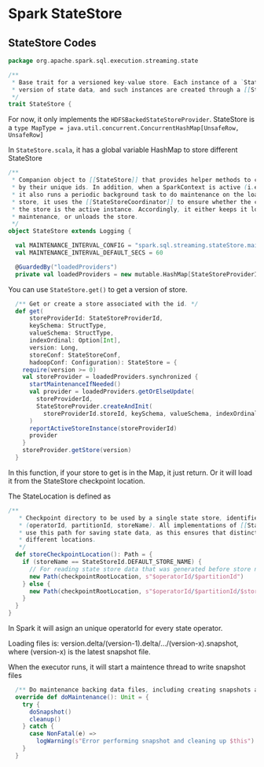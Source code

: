 # Spark StateStore

## StateStore Codes
```scala
package org.apache.spark.sql.execution.streaming.state

/**
 * Base trait for a versioned key-value store. Each instance of a `StateStore` represents a specific
 * version of state data, and such instances are created through a [[StateStoreProvider]].
 */
trait StateStore {
```

For now, it only implements the ```HDFSBackedStateStoreProvider```. 
StateStore is a ```type MapType = java.util.concurrent.ConcurrentHashMap[UnsafeRow, UnsafeRow]```

In ```StateStore.scala```, it has a global variable HashMap to store different StateStore
```scala
/**
 * Companion object to [[StateStore]] that provides helper methods to create and retrieve stores
 * by their unique ids. In addition, when a SparkContext is active (i.e. SparkEnv.get is not null),
 * it also runs a periodic background task to do maintenance on the loaded stores. For each
 * store, it uses the [[StateStoreCoordinator]] to ensure whether the current loaded instance of
 * the store is the active instance. Accordingly, it either keeps it loaded and performs
 * maintenance, or unloads the store.
 */
object StateStore extends Logging {

  val MAINTENANCE_INTERVAL_CONFIG = "spark.sql.streaming.stateStore.maintenanceInterval"
  val MAINTENANCE_INTERVAL_DEFAULT_SECS = 60

  @GuardedBy("loadedProviders")
  private val loadedProviders = new mutable.HashMap[StateStoreProviderId, StateStoreProvider]()

```

You can use ```StateStore.get()``` to get a version of store.
```scala
  /** Get or create a store associated with the id. */
  def get(
      storeProviderId: StateStoreProviderId,
      keySchema: StructType,
      valueSchema: StructType,
      indexOrdinal: Option[Int],
      version: Long,
      storeConf: StateStoreConf,
      hadoopConf: Configuration): StateStore = {
    require(version >= 0)
    val storeProvider = loadedProviders.synchronized {
      startMaintenanceIfNeeded()
      val provider = loadedProviders.getOrElseUpdate(
        storeProviderId,
        StateStoreProvider.createAndInit(
          storeProviderId.storeId, keySchema, valueSchema, indexOrdinal, storeConf, hadoopConf)
      )
      reportActiveStoreInstance(storeProviderId)
      provider
    }
    storeProvider.getStore(version)
  }
```

In this function, if your store to get is in the Map, it just return. Or it will load it from the StateStore checkpoint location. 

The StateLocation is defined as 

```scala
/**
   * Checkpoint directory to be used by a single state store, identified uniquely by the tuple
   * (operatorId, partitionId, storeName). All implementations of [[StateStoreProvider]] should
   * use this path for saving state data, as this ensures that distinct stores will write to
   * different locations.
   */
  def storeCheckpointLocation(): Path = {
    if (storeName == StateStoreId.DEFAULT_STORE_NAME) {
      // For reading state store data that was generated before store names were used (Spark <= 2.2)
      new Path(checkpointRootLocation, s"$operatorId/$partitionId")
    } else {
      new Path(checkpointRootLocation, s"$operatorId/$partitionId/$storeName")
    }
  }
}
```
In Spark it will asign an unique operatorId for every state operator.

Loading files is: version.delta/(version-1).delta/.../(version-x).snapshot, where (version-x) is the latest snapshot file.

When the executor runs, it will start a maintence thread to write snapshot files
```scala
  /** Do maintenance backing data files, including creating snapshots and cleaning up old files */
  override def doMaintenance(): Unit = {
    try {
      doSnapshot()
      cleanup()
    } catch {
      case NonFatal(e) =>
        logWarning(s"Error performing snapshot and cleaning up $this")
    }
  }
```



